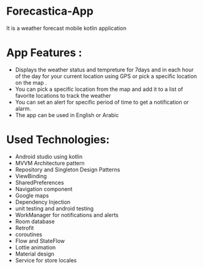 # Forecastica-App
It is a weather forecast mobile kotlin application
# App Features :
- Displays the weather status and tempreture for 7days and in each hour of the day for your current location using GPS or  pick a specific location on the map .
- You can pick a specific location from the map and add it to a list of favorite locations to track the weather
- You can set an alert for specific period of time to get a notification or alarm.
- The app can be used in English or Arabic

# Used Technologies:
- Android studio using kotlin
- MVVM Architecture pattern
- Repository and Singleton Design Patterns
- ViewBinding
- SharedPreferences
- Navigation component
- Google maps
- Dependency Injection
- unit testing and android testing
- WorkManager for notifications and alerts
- Room database
- Retrofit
- coroutines
- Flow and StateFlow
- Lottie animation
- Material design
- Service for store locales

